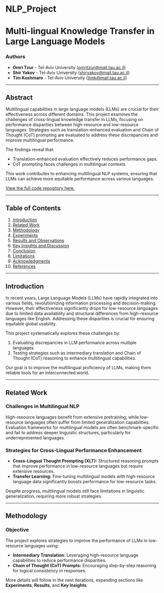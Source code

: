 # NLP_Project

# Multi-lingual Knowledge Transfer in Large Language Models

### Authors
- **Omri Tzur** - Tel-Aviv University ([omritzur@mail.tau.ac.il](mailto:omritzur@mail.tau.ac.il))
- **Shir Yakov** - Tel-Aviv University ([shiryakov@mail.tau.ac.il](mailto:shiryakov@mail.tau.ac.il))
- **Tim Kushmaro** - Tel-Aviv University ([timk@mail.tau.ac.il](mailto:timk@mail.tau.ac.il))

---

## Abstract
Multilingual capabilities in large language models (LLMs) are crucial for their effectiveness across different domains. This project examines the challenges of cross-lingual knowledge transfer in LLMs, focusing on performance disparities between high-resource and low-resource languages. Strategies such as translation-enhanced evaluation and Chain of Thought (CoT) prompting are evaluated to address these discrepancies and improve multilingual performance.

The findings reveal that:
- Translation-enhanced evaluation effectively reduces performance gaps.
- CoT prompting faces challenges in multilingual contexts.

This work contributes to enhancing multilingual NLP systems, ensuring that LLMs can achieve more equitable performance across various languages.

[View the full code repository here.](https://github.com/timkush1/NLP_Project)

---

## Table of Contents
1. [Introduction](#introduction)
2. [Related Work](#related-work)
3. [Methodology](#methodology)
4. [Experiments](#experiments)
5. [Results and Observations](#results-and-observations)
6. [Key Insights and Discussion](#key-insights-and-discussion)
7. [Conclusion](#conclusion)
8. [Limitations](#limitations)
9. [Acknowledgments](#acknowledgments)
10. [References](#references)

---

## Introduction
In recent years, Large Language Models (LLMs) have rapidly integrated into various fields, revolutionizing information processing and decision-making. However, their effectiveness significantly drops for low-resource languages due to limited data availability and structural differences from high-resource languages like English. Addressing these disparities is crucial for ensuring equitable global usability.

This project systematically explores these challenges by:
1. Evaluating discrepancies in LLM performance across multiple languages.
2. Testing strategies such as intermediary translation and Chain of Thought (CoT) reasoning to enhance multilingual capabilities.

Our goal is to improve the multilingual proficiency of LLMs, making them reliable tools for an interconnected world.

---

## Related Work
### Challenges in Multilingual NLP
High-resource languages benefit from extensive pretraining, while low-resource languages often suffer from limited generalization capabilities. Evaluation frameworks for multilingual models are often benchmark-specific and fail to address deeper linguistic structures, particularly for underrepresented languages.

### Strategies for Cross-Lingual Performance Enhancement
- **Cross-Lingual Thought Prompting (XLT):** Structured reasoning prompts that improve performance in low-resource languages but require extensive resources.
- **Transfer Learning:** Fine-tuning multilingual models with high-resource language data significantly boosts performance for low-resource tasks.

Despite progress, multilingual models still face limitations in linguistic generalization, requiring more robust strategies.

---

## Methodology
### Objective
The project explores strategies to improve the performance of LLMs in low-resource languages using:
- **Intermediary Translation:** Leveraging high-resource language capabilities to reduce performance disparities.
- **Chain of Thought (CoT) Prompts:** Encouraging step-by-step reasoning for logical consistency in responses.

More details will follow in the next iterations, expanding sections like **Experiments**, **Results**, and **Key Insights**.
